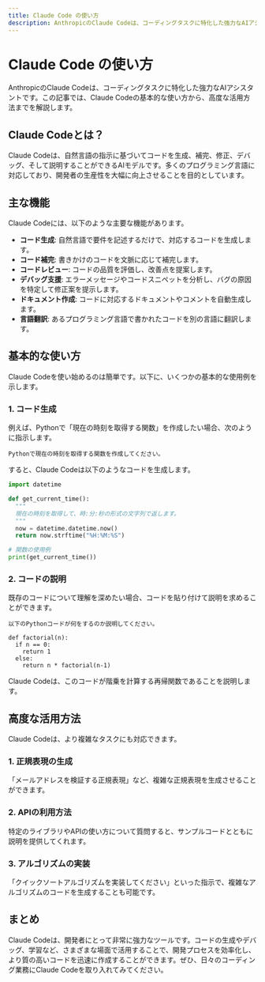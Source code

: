 ```yaml
---
title: Claude Code の使い方
description: AnthropicのClaude Codeは、コーディングタスクに特化した強力なAIアシスタントです。この記事では、Claude Codeの基本的な使い方から、高度な活用方法までを解説します。
---
```


# Claude Code の使い方

AnthropicのClaude Codeは、コーディングタスクに特化した強力なAIアシスタントです。この記事では、Claude Codeの基本的な使い方から、高度な活用方法までを解説します。

## Claude Codeとは？

Claude Codeは、自然言語の指示に基づいてコードを生成、補完、修正、デバッグ、そして説明することができるAIモデルです。多くのプログラミング言語に対応しており、開発者の生産性を大幅に向上させることを目的としています。

## 主な機能

Claude Codeには、以下のような主要な機能があります。

- **コード生成**: 自然言語で要件を記述するだけで、対応するコードを生成します。
- **コード補完**: 書きかけのコードを文脈に応じて補完します。
- **コードレビュー**: コードの品質を評価し、改善点を提案します。
- **デバッグ支援**: エラーメッセージやコードスニペットを分析し、バグの原因を特定して修正案を提示します。
- **ドキュメント作成**: コードに対応するドキュメントやコメントを自動生成します。
- **言語翻訳**: あるプログラミング言語で書かれたコードを別の言語に翻訳します。

## 基本的な使い方

Claude Codeを使い始めるのは簡単です。以下に、いくつかの基本的な使用例を示します。

### 1. コード生成

例えば、Pythonで「現在の時刻を取得する関数」を作成したい場合、次のように指示します。

```
Pythonで現在の時刻を取得する関数を作成してください。
```

すると、Claude Codeは以下のようなコードを生成します。

```python
import datetime

def get_current_time():
  """
  現在の時刻を取得して、時:分:秒の形式の文字列で返します。
  """
  now = datetime.datetime.now()
  return now.strftime("%H:%M:%S")

# 関数の使用例
print(get_current_time())
```

### 2. コードの説明

既存のコードについて理解を深めたい場合、コードを貼り付けて説明を求めることができます。

```
以下のPythonコードが何をするのか説明してください。

def factorial(n):
  if n == 0:
    return 1
  else:
    return n * factorial(n-1)
```

Claude Codeは、このコードが階乗を計算する再帰関数であることを説明します。

## 高度な活用方法

Claude Codeは、より複雑なタスクにも対応できます。

### 1. 正規表現の生成

「メールアドレスを検証する正規表現」など、複雑な正規表現を生成させることができます。

### 2. APIの利用方法

特定のライブラリやAPIの使い方について質問すると、サンプルコードとともに説明を提供してくれます。

### 3. アルゴリズムの実装

「クイックソートアルゴリズムを実装してください」といった指示で、複雑なアルゴリズムのコードを生成することも可能です。

## まとめ

Claude Codeは、開発者にとって非常に強力なツールです。コードの生成やデバッグ、学習など、さまざまな場面で活用することで、開発プロセスを効率化し、より質の高いコードを迅速に作成することができます。ぜひ、日々のコーディング業務にClaude Codeを取り入れてみてください。
